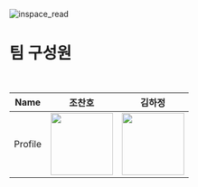 ![inspace_read](https://github.com/user-attachments/assets/523044d4-0247-40cd-bae1-0fe9ab5decc8)

<h1>팀 구성원</h1>
<br/>

| Name    | <center>조찬호</center> | <center>김하정</center> |
| ------- | --------------------------------------------- | ------------------------------------ |
| Profile | <center> <img width="110px" height="110px" src="https://avatars.githubusercontent.com/u/177176591?v=4" /> </center>|<center><img width="110px" height="110px" src="https://avatars.githubusercontent.com/u/178122100?v=4" /></center>|
